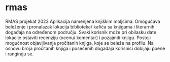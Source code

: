 # rmas
RMAS projekat 2023
Aplikacija namenjena knjiškim moljcima. Omogućava beleženje i pronalazak lokacija biblioteka/ kafića sa knjigama i literarnih događaja na određenom području. 
Svaki korisnik može pri obilasku date lokacije ostaviti recenziju (ocenu/ komentar) i pozajmiti knjigu. 
Postoji mogućnost objavljivanja pročitanih knjiga, koje se beleže na profilu. Na osnovu broja pročitanih knjiga i posećenih događaja korisnici dobijaju poene i rangiraju se. 
